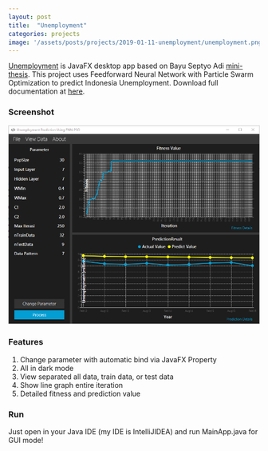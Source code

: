 ```yaml
---
layout: post
title:  "Unemployment"
categories: projects
image: '/assets/posts/projects/2019-01-11-unemployment/unemployment.png'
---
```


[Unemployment](https://github.com/farisfebrianto/unemployment) is JavaFX desktop app based on Bayu Septyo Adi [mini-thesis](https://github.com/Bayusa10/PSO-FFNN). This project uses Feedforward Neural Network with Particle Swarm Optimization to predict Indonesia Unemployment. Download full documentation at [here](https://github.com/farisfebrianto/unemployment/raw/master/unemployment.pdf).

<!--more-->

### Screenshot

![unemployment](/assets/posts/projects/2019-01-11-unemployment/unemployment.png)

### Features

1. Change parameter with automatic bind via JavaFX Property
2. All in dark mode
3. View separated all data, train data, or test data
4. Show line graph entire iteration
5. Detailed fitness and prediction value

### Run

Just open in your Java IDE (my IDE is IntelliJIDEA) and run MainApp.java for GUI mode!
